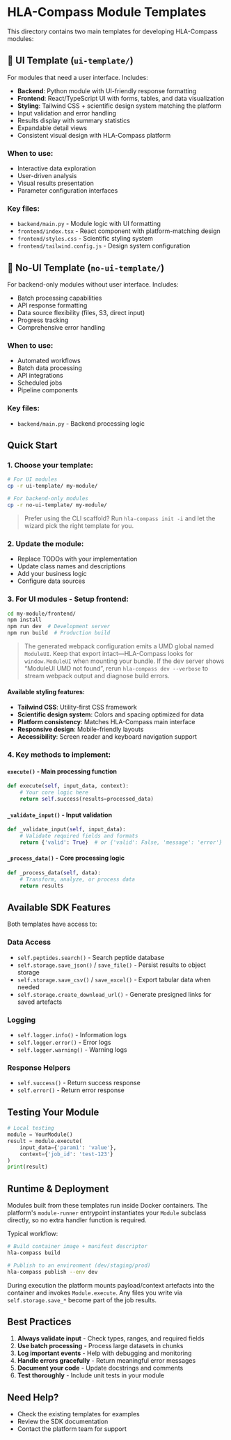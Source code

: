 # HLA-Compass Module Templates

This directory contains two main templates for developing HLA-Compass modules:

## 📱 UI Template (`ui-template/`)
For modules that need a user interface. Includes:
- **Backend**: Python module with UI-friendly response formatting
- **Frontend**: React/TypeScript UI with forms, tables, and data visualization
- **Styling**: Tailwind CSS + scientific design system matching the platform
- Input validation and error handling
- Results display with summary statistics
- Expandable detail views
- Consistent visual design with HLA-Compass platform

### When to use:
- Interactive data exploration
- User-driven analysis
- Visual results presentation
- Parameter configuration interfaces

### Key files:
- `backend/main.py` - Module logic with UI formatting
- `frontend/index.tsx` - React component with platform-matching design
- `frontend/styles.css` - Scientific styling system
- `frontend/tailwind.config.js` - Design system configuration

## 🔧 No-UI Template (`no-ui-template/`)
For backend-only modules without user interface. Includes:
- Batch processing capabilities
- API response formatting
- Data source flexibility (files, S3, direct input)
- Progress tracking
- Comprehensive error handling

### When to use:
- Automated workflows
- Batch data processing
- API integrations
- Scheduled jobs
- Pipeline components

### Key files:
- `backend/main.py` - Backend processing logic

## Quick Start

### 1. Choose your template:
```bash
# For UI modules
cp -r ui-template/ my-module/

# For backend-only modules
cp -r no-ui-template/ my-module/
```

> Prefer using the CLI scaffold? Run `hla-compass init -i` and let the wizard pick the right template for you.

### 2. Update the module:
- Replace TODOs with your implementation
- Update class names and descriptions
- Add your business logic
- Configure data sources

### 3. For UI modules - Setup frontend:
```bash
cd my-module/frontend/
npm install
npm run dev  # Development server
npm run build  # Production build
```

> The generated webpack configuration emits a UMD global named `ModuleUI`. Keep that export intact—HLA-Compass looks for `window.ModuleUI` when mounting your bundle. If the dev server shows “ModuleUI UMD not found”, rerun `hla-compass dev --verbose` to stream webpack output and diagnose build errors.

#### Available styling features:
- **Tailwind CSS**: Utility-first CSS framework
- **Scientific design system**: Colors and spacing optimized for data
- **Platform consistency**: Matches HLA-Compass main interface
- **Responsive design**: Mobile-friendly layouts
- **Accessibility**: Screen reader and keyboard navigation support

### 4. Key methods to implement:

#### `execute()` - Main processing function
```python
def execute(self, input_data, context):
    # Your core logic here
    return self.success(results=processed_data)
```

#### `_validate_input()` - Input validation
```python
def _validate_input(self, input_data):
    # Validate required fields and formats
    return {'valid': True}  # or {'valid': False, 'message': 'error'}
```

#### `_process_data()` - Core processing logic
```python
def _process_data(self, data):
    # Transform, analyze, or process data
    return results
```

## Available SDK Features

Both templates have access to:

### Data Access
- `self.peptides.search()` - Search peptide database
- `self.storage.save_json()` / `save_file()` - Persist results to object storage
- `self.storage.save_csv()` / `save_excel()` - Export tabular data when needed
- `self.storage.create_download_url()` - Generate presigned links for saved artefacts

### Logging
- `self.logger.info()` - Information logs
- `self.logger.error()` - Error logs
- `self.logger.warning()` - Warning logs

### Response Helpers
- `self.success()` - Return success response
- `self.error()` - Return error response

## Testing Your Module

```python
# Local testing
module = YourModule()
result = module.execute(
    input_data={'param1': 'value'},
    context={'job_id': 'test-123'}
)
print(result)
```

## Runtime & Deployment

Modules built from these templates run inside Docker containers. The platform's
`module-runner` entrypoint instantiates your `Module` subclass directly, so no
extra handler function is required.

Typical workflow:

```bash
# Build container image + manifest descriptor
hla-compass build

# Publish to an environment (dev/staging/prod)
hla-compass publish --env dev
```

During execution the platform mounts payload/context artefacts into the
container and invokes `Module.execute`. Any files you write via
`self.storage.save_*` become part of the job results.

## Best Practices

1. **Always validate input** - Check types, ranges, and required fields
2. **Use batch processing** - Process large datasets in chunks
3. **Log important events** - Help with debugging and monitoring
4. **Handle errors gracefully** - Return meaningful error messages
5. **Document your code** - Update docstrings and comments
6. **Test thoroughly** - Include unit tests in your module

## Need Help?

- Check the existing templates for examples
- Review the SDK documentation
- Contact the platform team for support
